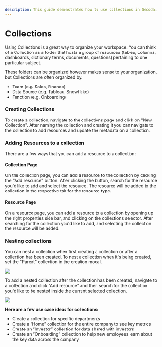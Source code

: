```yaml
---
description: This guide demonstrates how to use collections in Secoda.
---
```


# Collections

Using Collections is a great way to organize your workspace. You can think of a Collection as a folder that hosts a group of resources (tables, columns, dashboards, dictionary terms, documents, questions) pertaining to one particular subject.

These folders can be organized however makes sense to your organization, but Collections are often organized by:

* Team (e.g. Sales, Finance)
* Data Source (e.g. Tableau, Snowflake)
* Function (e.g. Onboarding)

### Creating Collections

To create a collection, navigate to the collections page and click on "New Collection". After naming the collection and creating it you can navigate to the collection to add resources and update the metadata on a collection.

### Adding Resources to a collection

There are a few ways that you can add a resource to a collection:

#### Collection Page

On the collection page, you can add a resource to the collection by clicking the "Add resource" button. After clicking the button, search for the resource you'd like to add and select the resource. The resource will be added to the collection in the respective tab for the resource type.

#### Resource Page

On a resource page, you can add a resource to a collection by opening up the right properties side bar, and clicking on the collections selector. After searching for the collection you'd like to add, and selecting the collection the resource will be added.

### Nesting collections

You can nest a collection when first creating a collection or after a collection has been created. To nest a collection when it's being created, set the "Parent" collection in the creation modal.

![](<https://secoda-public-media-assets.s3.amazonaws.com/image (10) (1).png>)

To add a nested collection after the collection has been created, navigate to a collection and click "Add resource" and then search for the collection you'd like to be nested inside the current selected collection.

![](<https://secoda-public-media-assets.s3.amazonaws.com/image (5) (1) (2).png>)

**Here are a few use case ideas for collections:**

* Create a collection for specific departments
* Create a “Home” collection for the entire company to see key metrics
* Create an “Investor” collection for data shared with investors
* Create an “Onboarding” collection to help new employees learn about the key data across the company
